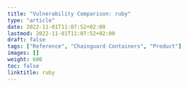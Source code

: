 ```yaml
---
title: "Vulnerability Comparison: ruby"
type: "article"
date: 2022-11-01T11:07:52+02:00
lastmod: 2022-11-01T11:07:52+02:00
draft: false
tags: ["Reference", "Chainguard Containers", "Product"]
images: []
weight: 600
toc: false
linktitle: ruby
---
```


